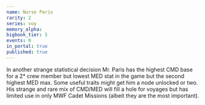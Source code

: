 ```yaml
---
name: Nurse Paris
rarity: 2
series: voy
memory_alpha:
bigbook_tier: 5
events: 0
in_portal: true
published: true
---
```


In another strange statistical decision Mr. Paris has the highest CMD base for a 2* crew member but lowest MED stat in the game but the second highest MED max. Some useful traits might get him a node unlocked or two. His strange and rare mix of CMD/MED will fill a hole for voyages but has limited use in only MWF Cadet Missions (albeit they are the most important).
